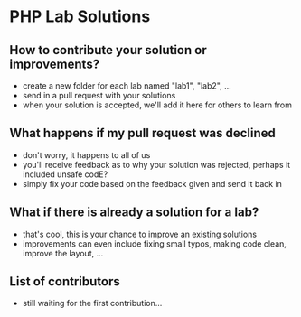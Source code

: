 # PHP Lab Solutions
## How to contribute your solution or improvements?
- create a new folder for each lab named "lab1", "lab2", ... 
- send in a pull request with your solutions
- when your solution is accepted, we'll add it here for others to learn from

## What happens if my pull request was declined
- don't worry, it happens to all of us
- you'll receive feedback as to why your solution was rejected, perhaps it included unsafe codE?
- simply fix your code based on the feedback given and send it back in

## What if there is already a solution for a lab?
- that's cool, this is your chance to improve an existing solutions
- improvements can even include fixing small typos, making code clean, improve the layout, ...

## List of contributors
- still waiting for the first contribution...
